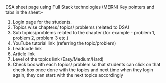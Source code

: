 DSA sheet page using Full Stack technologies (MERN)
Key pointers and tabs in the sheet:-
1. Login page for the students.
2. Topics wise chapters/ topics/ problems (related to DSA)
3. Sub topics/problems related to the chapter (for example - problem 1, problem 2, problem 3 etc.)
4. YouTube tutorial link (referring the topic/problem)
5. Leadcode link
6. Article link
7. Level of the topics link (Easy/Medium/Hard)
8. Check box with each topics/ problem so that students can click on that check box once
done with the topics and next time when they login again, they can start with the next topics accordingly
